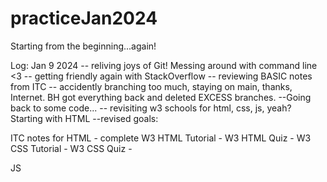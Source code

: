 # practiceJan2024

Starting from the beginning...again!

Log:
Jan 9 2024
-- reliving joys of Git! Messing around with command line <3
-- getting friendly again with StackOverflow
-- reviewing BASIC notes from ITC
-- accidently branching too much, staying on main, thanks, Internet. BH got everything back and deleted EXCESS branches.
--Going back to some code...
-- revisiting w3 schools for html, css, js, yeah? Starting with HTML
--revised goals:

ITC notes for HTML - complete
W3 HTML Tutorial -
W3 HTML Quiz -
W3 CSS Tutorial -
W3 CSS Quiz -

JS

